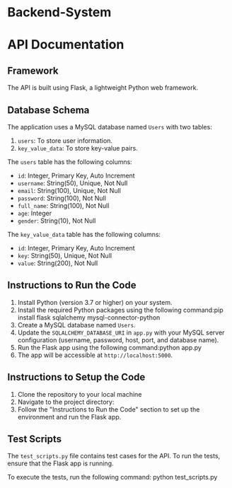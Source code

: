 # Backend-System
# API Documentation

## Framework

The API is built using Flask, a lightweight Python web framework.

## Database Schema

The application uses a MySQL database named `Users` with two tables:
1. `users`: To store user information.
2. `key_value_data`: To store key-value pairs.

The `users` table has the following columns:
- `id`: Integer, Primary Key, Auto Increment
- `username`: String(50), Unique, Not Null
- `email`: String(100), Unique, Not Null
- `password`: String(100), Not Null
- `full_name`: String(100), Not Null
- `age`: Integer
- `gender`: String(10), Not Null

The `key_value_data` table has the following columns:
- `id`: Integer, Primary Key, Auto Increment
- `key`: String(50), Unique, Not Null
- `value`: String(200), Not Null

## Instructions to Run the Code

1. Install Python (version 3.7 or higher) on your system.
2. Install the required Python packages using the following command:pip install flask sqlalchemy mysql-connector-python
3. Create a MySQL database named `Users`.
4. Update the `SQLALCHEMY_DATABASE_URI` in `app.py` with your MySQL server configuration (username, password, host, port, and database name).
5. Run the Flask app using the following command:python app.py
6. The app will be accessible at `http://localhost:5000`.

## Instructions to Setup the Code

1. Clone the repository to your local machine
2. Navigate to the project directory:
3. Follow the "Instructions to Run the Code" section to set up the environment and run the Flask app.

## Test Scripts

The `test_scripts.py` file contains test cases for the API. To run the tests, ensure that the Flask app is running.

To execute the tests, run the following command:
python test_scripts.py



